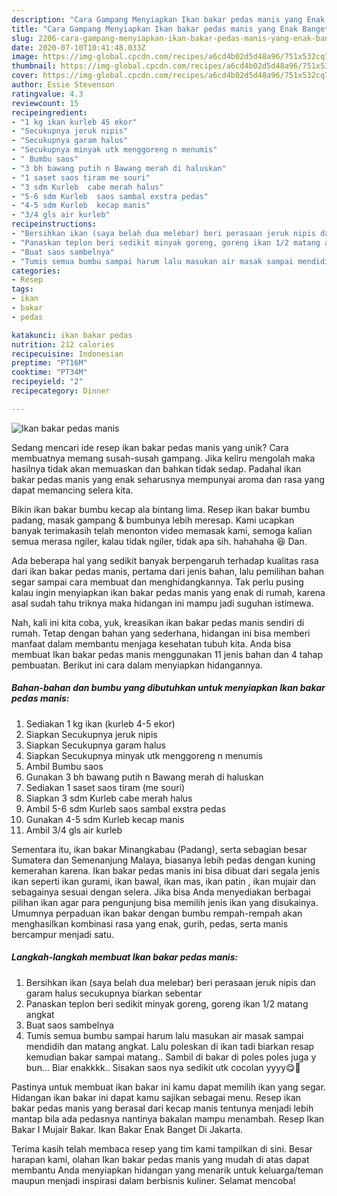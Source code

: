 ```yaml
---
description: "Cara Gampang Menyiapkan Ikan bakar pedas manis yang Enak Banget"
title: "Cara Gampang Menyiapkan Ikan bakar pedas manis yang Enak Banget"
slug: 2206-cara-gampang-menyiapkan-ikan-bakar-pedas-manis-yang-enak-banget
date: 2020-07-10T10:41:48.033Z
image: https://img-global.cpcdn.com/recipes/a6cd4b02d5d48a96/751x532cq70/ikan-bakar-pedas-manis-foto-resep-utama.jpg
thumbnail: https://img-global.cpcdn.com/recipes/a6cd4b02d5d48a96/751x532cq70/ikan-bakar-pedas-manis-foto-resep-utama.jpg
cover: https://img-global.cpcdn.com/recipes/a6cd4b02d5d48a96/751x532cq70/ikan-bakar-pedas-manis-foto-resep-utama.jpg
author: Essie Stevenson
ratingvalue: 4.3
reviewcount: 15
recipeingredient:
- "1 kg ikan kurleb 45 ekor"
- "Secukupnya jeruk nipis"
- "Secukupnya garam halus"
- "Secukupnya minyak utk menggoreng n menumis"
- " Bumbu saos"
- "3 bh bawang putih n Bawang merah di haluskan"
- "1 saset saos tiram me souri"
- "3 sdm Kurleb  cabe merah halus"
- "5-6 sdm Kurleb  saos sambal exstra pedas"
- "4-5 sdm Kurleb  kecap manis"
- "3/4 gls air kurleb"
recipeinstructions:
- "Bersihkan ikan (saya belah dua melebar) beri perasaan jeruk nipis dan garam halus secukupnya biarkan sebentar"
- "Panaskan teplon beri sedikit minyak goreng, goreng ikan 1/2 matang angkat"
- "Buat saos sambelnya"
- "Tumis semua bumbu sampai harum lalu masukan air masak sampai mendidih dan matang angkat. Lalu poleskan di ikan tadi biarkan resap kemudian bakar sampai matang.. Sambil di bakar di poles poles juga y bun... Biar enakkkk.. Sisakan saos nya sedikit utk cocolan yyyy😋🤣"
categories:
- Resep
tags:
- ikan
- bakar
- pedas

katakunci: ikan bakar pedas 
nutrition: 212 calories
recipecuisine: Indonesian
preptime: "PT16M"
cooktime: "PT34M"
recipeyield: "2"
recipecategory: Dinner

---
```



![Ikan bakar pedas manis](https://img-global.cpcdn.com/recipes/a6cd4b02d5d48a96/751x532cq70/ikan-bakar-pedas-manis-foto-resep-utama.jpg)

Sedang mencari ide resep ikan bakar pedas manis yang unik? Cara membuatnya memang susah-susah gampang. Jika keliru mengolah maka hasilnya tidak akan memuaskan dan bahkan tidak sedap. Padahal ikan bakar pedas manis yang enak seharusnya mempunyai aroma dan rasa yang dapat memancing selera kita.

Bikin ikan bakar bumbu kecap ala bintang lima. Resep ikan bakar bumbu padang, masak gampang &amp; bumbunya lebih meresap. Kami ucapkan banyak terimakasih telah menonton video memasak kami, semoga kalian semua merasa ngiler, kalau tidak ngiler, tidak apa sih. hahahaha 😆 Dan.

Ada beberapa hal yang sedikit banyak berpengaruh terhadap kualitas rasa dari ikan bakar pedas manis, pertama dari jenis bahan, lalu pemilihan bahan segar sampai cara membuat dan menghidangkannya. Tak perlu pusing kalau ingin menyiapkan ikan bakar pedas manis yang enak di rumah, karena asal sudah tahu triknya maka hidangan ini mampu jadi suguhan istimewa.


Nah, kali ini kita coba, yuk, kreasikan ikan bakar pedas manis sendiri di rumah. Tetap dengan bahan yang sederhana, hidangan ini bisa memberi manfaat dalam membantu menjaga kesehatan tubuh kita. Anda bisa membuat Ikan bakar pedas manis menggunakan 11 jenis bahan dan 4 tahap pembuatan. Berikut ini cara dalam menyiapkan hidangannya.

<!--inarticleads1-->

##### Bahan-bahan dan bumbu yang dibutuhkan untuk menyiapkan Ikan bakar pedas manis:

1. Sediakan 1 kg ikan (kurleb 4-5 ekor)
1. Siapkan Secukupnya jeruk nipis
1. Siapkan Secukupnya garam halus
1. Siapkan Secukupnya minyak utk menggoreng n menumis
1. Ambil  Bumbu saos
1. Gunakan 3 bh bawang putih n Bawang merah di haluskan
1. Sediakan 1 saset saos tiram (me souri)
1. Siapkan 3 sdm Kurleb  cabe merah halus
1. Ambil 5-6 sdm Kurleb  saos sambal exstra pedas
1. Gunakan 4-5 sdm Kurleb  kecap manis
1. Ambil 3/4 gls air kurleb


Sementara itu, ikan bakar Minangkabau (Padang), serta sebagian besar Sumatera dan Semenanjung Malaya, biasanya lebih pedas dengan kuning kemerahan karena. Ikan bakar pedas manis ini bisa dibuat dari segala jenis ikan seperti ikan gurami, ikan bawal, ikan mas, ikan patin , ikan mujair dan sebagainya sesuai dengan selera. Jika bisa Anda menyediakan berbagai pilihan ikan agar para pengunjung bisa memilih jenis ikan yang disukainya. Umumnya perpaduan ikan bakar dengan bumbu rempah-rempah akan menghasilkan kombinasi rasa yang enak, gurih, pedas, serta manis bercampur menjadi satu. 

<!--inarticleads2-->

##### Langkah-langkah membuat Ikan bakar pedas manis:

1. Bersihkan ikan (saya belah dua melebar) beri perasaan jeruk nipis dan garam halus secukupnya biarkan sebentar
1. Panaskan teplon beri sedikit minyak goreng, goreng ikan 1/2 matang angkat
1. Buat saos sambelnya
1. Tumis semua bumbu sampai harum lalu masukan air masak sampai mendidih dan matang angkat. Lalu poleskan di ikan tadi biarkan resap kemudian bakar sampai matang.. Sambil di bakar di poles poles juga y bun... Biar enakkkk.. Sisakan saos nya sedikit utk cocolan yyyy😋🤣


Pastinya untuk membuat ikan bakar ini kamu dapat memilih ikan yang segar. Hidangan ikan bakar ini dapat kamu sajikan sebagai menu. Resep ikan bakar pedas manis yang berasal dari kecap manis tentunya menjadi lebih mantap bila ada pedasnya nantinya bakalan mampu menambah. Resep Ikan Bakar I Mujair Bakar. Ikan Bakar Enak Banget Di Jakarta. 

Terima kasih telah membaca resep yang tim kami tampilkan di sini. Besar harapan kami, olahan Ikan bakar pedas manis yang mudah di atas dapat membantu Anda menyiapkan hidangan yang menarik untuk keluarga/teman maupun menjadi inspirasi dalam berbisnis kuliner. Selamat mencoba!
